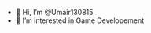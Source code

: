 - 👋 Hi, I’m @Umair130815
- 👀 I’m interested in Game Developement

<!---
Umair130815/Umair130815 is a ✨ special ✨ repository because its `README.md` (this file) appears on your GitHub profile.
You can click the Preview link to take a look at your changes.
--->
